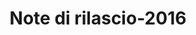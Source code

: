 ﻿---
title: Note di rilascio-2016
type: docs
weight: 50
url: /it/net/release-notes-2016/
description: Le note di rilascio dello Aspose.3D sono state rilasciate nel 2016.
---
